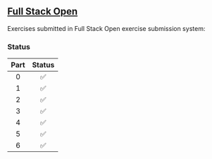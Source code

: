 ## [Full Stack Open](https://fullstackopen.com/en/)

Exercises submitted in Full Stack Open exercise submission system:

### Status

|Part  | Status|
|:----:|:-----:|
|0     |✅     |
|1     |✅     |
|2     |✅     |
|3     |✅     |
|4     |✅     |
|5     |✅     |
|6     |✅     |

